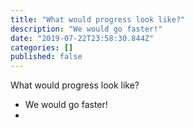 ```yaml
---
title: "What would progress look like?"
description: "We would go faster!"
date: "2019-07-22T23:58:30.844Z"
categories: []
published: false
---
```


  

What would progress look like?

-   We would go faster!
-
